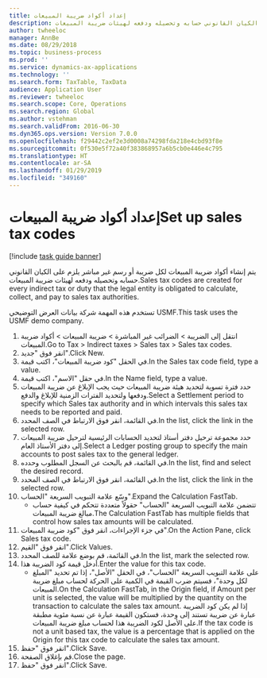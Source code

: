 ```yaml
---
title: إعداد أكواد ضريبة المبيعات
description: يتم إنشاء أكواد ضريبة المبيعات لكل ضريبة أو رسم غير مباشر يلزم على الكيان القانوني حسابه وتحصيله ودفعه لهيئات ضريبة المبيعات.
author: twheeloc
manager: AnnBe
ms.date: 08/29/2018
ms.topic: business-process
ms.prod: ''
ms.service: dynamics-ax-applications
ms.technology: ''
ms.search.form: TaxTable, TaxData
audience: Application User
ms.reviewer: twheeloc
ms.search.scope: Core, Operations
ms.search.region: Global
ms.author: vstehman
ms.search.validFrom: 2016-06-30
ms.dyn365.ops.version: Version 7.0.0
ms.openlocfilehash: f29442c2ef2e3d0008a74298fda218e4cbd93f8e
ms.sourcegitcommit: 0f530e5f72a40f383868957a6b5cb0e446e4c795
ms.translationtype: HT
ms.contentlocale: ar-SA
ms.lasthandoff: 01/29/2019
ms.locfileid: "349160"
---
```

# <a name="set-up-sales-tax-codes"></a><span data-ttu-id="bd63f-103">إعداد أكواد ضريبة المبيعات</span><span class="sxs-lookup"><span data-stu-id="bd63f-103">Set up sales tax codes</span></span>

[!include [task guide banner](../../includes/task-guide-banner.md)]

<span data-ttu-id="bd63f-104">يتم إنشاء أكواد ضريبة المبيعات لكل ضريبة أو رسم غير مباشر يلزم على الكيان القانوني حسابه وتحصيله ودفعه لهيئات ضريبة المبيعات.</span><span class="sxs-lookup"><span data-stu-id="bd63f-104">Sales tax codes are created for every indirect tax or duty that the legal entity is obligated to calculate, collect, and pay to sales tax authorities.</span></span>

<span data-ttu-id="bd63f-105">تستخدم هذه المهمة شركة بيانات العرض التوضيحي USMF.</span><span class="sxs-lookup"><span data-stu-id="bd63f-105">This task uses the USMF demo company.</span></span>



1. <span data-ttu-id="bd63f-106">انتقل إلى الضريبة > الضرائب غير المباشرة > ضريبة المبيعات > أكواد ضريبة المبيعات.</span><span class="sxs-lookup"><span data-stu-id="bd63f-106">Go to Tax > Indirect taxes > Sales tax > Sales tax codes.</span></span>
2. <span data-ttu-id="bd63f-107">انقر فوق "جديد".</span><span class="sxs-lookup"><span data-stu-id="bd63f-107">Click New.</span></span>
3. <span data-ttu-id="bd63f-108">في الحقل "كود ضريبة المبيعات"، اكتب قيمة.</span><span class="sxs-lookup"><span data-stu-id="bd63f-108">In the Sales tax code field, type a value.</span></span>
4. <span data-ttu-id="bd63f-109">في حقل "الاسم"، اكتب قيمة.</span><span class="sxs-lookup"><span data-stu-id="bd63f-109">In the Name field, type a value.</span></span>
5. <span data-ttu-id="bd63f-110">حدد فترة تسوية لتحديد هيئة ضريبة المبيعات حيث يجب الإبلاغ عن ضريبة المبيعات ودفعها ولتحديد الفترات الزمنية للإبلاغ والدفع.</span><span class="sxs-lookup"><span data-stu-id="bd63f-110">Select a Settlement period to specify which Sales tax authority and in which intervals this sales tax needs to be reported and paid.</span></span>
6. <span data-ttu-id="bd63f-111">في القائمة، انقر فوق الارتباط في الصف المحدد.</span><span class="sxs-lookup"><span data-stu-id="bd63f-111">In the list, click the link in the selected row.</span></span>
7. <span data-ttu-id="bd63f-112">حدد مجموعة ترحيل دفتر أستاذ لتحديد الحسابات الرئيسية لترحيل ضريبة المبيعات إلى دفتر الأستاذ العام.</span><span class="sxs-lookup"><span data-stu-id="bd63f-112">Select a Ledger posting group to specify the main accounts to post sales tax to the general ledger.</span></span>
8. <span data-ttu-id="bd63f-113">في القائمة، قم بالبحث عن السجل المطلوب وحدده.</span><span class="sxs-lookup"><span data-stu-id="bd63f-113">In the list, find and select the desired record.</span></span>
9. <span data-ttu-id="bd63f-114">في القائمة، انقر فوق الارتباط في الصف المحدد.</span><span class="sxs-lookup"><span data-stu-id="bd63f-114">In the list, click the link in the selected row.</span></span>
10. <span data-ttu-id="bd63f-115">وسّع علامة التبويب السريعة "الحساب".</span><span class="sxs-lookup"><span data-stu-id="bd63f-115">Expand the Calculation FastTab.</span></span>
    * <span data-ttu-id="bd63f-116">تتضمن علامة التبويب السريعة "الحساب‬" حقولاً متعددة تتحكم في كيفية حساب مبالغ ضريبة المبيعات.</span><span class="sxs-lookup"><span data-stu-id="bd63f-116">The Calculation FastTab has multiple fields that control how sales tax amounts will be calculated.</span></span>  
11. <span data-ttu-id="bd63f-117">في جزء الإجراءات، انقر فوق "كود ضريبة المبيعات".</span><span class="sxs-lookup"><span data-stu-id="bd63f-117">On the Action Pane, click Sales tax code.</span></span>
12. <span data-ttu-id="bd63f-118">انقر فوق "القيم‬".</span><span class="sxs-lookup"><span data-stu-id="bd63f-118">Click Values.</span></span>
13. <span data-ttu-id="bd63f-119">في القائمة، قم بوضع علامة للصف المحدد.</span><span class="sxs-lookup"><span data-stu-id="bd63f-119">In the list, mark the selected row.</span></span>
14. <span data-ttu-id="bd63f-120">أدخل قيمة كود الضريبة هذا.</span><span class="sxs-lookup"><span data-stu-id="bd63f-120">Enter the value for this tax code.</span></span>
    * <span data-ttu-id="bd63f-121">على علامة التبويب السريعة "الحساب"، في الحقل "الأصل‬"، إذا تم تحديد "المبلغ لكل وحدة‬"، فسيتم ضرب القيمة في الكمية على الحركة لحساب مبلغ ضريبة المبيعات.</span><span class="sxs-lookup"><span data-stu-id="bd63f-121">On the Calculation FastTab, in the Origin field, if Amount per unit is selected, the value will be multiplied by the quantity on the transaction to calculate the sales tax amount.</span></span>  <span data-ttu-id="bd63f-122">إذا لم يكن كود الضريبة عبارة عن ضريبة تستند إلى وحدة، فستكون القيمة عبارة عن نسبة مئوية مطبقة على الأصل لكود الضريبة هذا لحساب مبلغ ضريبة المبيعات.</span><span class="sxs-lookup"><span data-stu-id="bd63f-122">If the tax code is not a unit based tax, the value is a percentage that is applied on the Origin for this tax code to calculate the sales tax amount.</span></span>     
15. <span data-ttu-id="bd63f-123">انقر فوق "حفظ".</span><span class="sxs-lookup"><span data-stu-id="bd63f-123">Click Save.</span></span>
16. <span data-ttu-id="bd63f-124">قم بإغلاق الصفحة.</span><span class="sxs-lookup"><span data-stu-id="bd63f-124">Close the page.</span></span>
17. <span data-ttu-id="bd63f-125">انقر فوق "حفظ".</span><span class="sxs-lookup"><span data-stu-id="bd63f-125">Click Save.</span></span>

